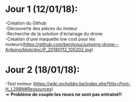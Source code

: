 # Jour 1 (12/01/18):
-Création du Github  
-Découverte des piéces du moteur  
-Recherche de la solution d'éclairage du drone   
-Création d'une maquette low cost pour les moteurs(https://github.com/benjivou/Jumping-drone--Arduino/blob/doc/P_20180112_105202.jpg)

# Jour 2 (18/01/18):
-Test moteur (https://wiki.mchobby.be/index.php?title=Pont-H_L298N#Ressources)  
=> **Probléme de couple:les roues ne sont pas entrainé!!**

